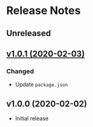 # Release Notes

## Unreleased

## [v1.0.1 (2020-02-03)](https://github.com/sass-collective/sass-box-sizing/compare/v1.0.0...v1.0.1)

### Changed

* Update ``package.json``

## v1.0.0 (2020-02-02)

* Initial release
